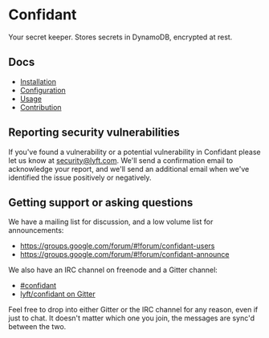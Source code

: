 Confidant 
=========

Your secret keeper. Stores secrets in DynamoDB, encrypted at rest.

Docs
----

* [Installation](https://lyft.github.io/confidant/basics/install)
* [Configuration](https://lyft.github.io/confidant/basics/configuration)
* [Usage](https://lyft.github.io/confidant/basics/using_confidant/)
* [Contribution](https://lyft.github.io/confidant/advanced/contributing/)

Reporting security vulnerabilities
----------------------------------

If you've found a vulnerability or a potential vulnerability in Confidant
please let us know at security@lyft.com. We'll send a confirmation email to
acknowledge your report, and we'll send an additional email when we've
identified the issue positively or negatively.

Getting support or asking questions
-----------------------------------

We have a mailing list for discussion, and a low volume list for announcements:

* https://groups.google.com/forum/#!forum/confidant-users
* https://groups.google.com/forum/#!forum/confidant-announce

We also have an IRC channel on freenode and a Gitter channel:

* [#confidant](http://webchat.freenode.net/?channels=confidant)
* [lyft/confidant on Gitter](https://gitter.im/lyft/confidant)

Feel free to drop into either Gitter or the IRC channel for any reason, even
if just to chat. It doesn't matter which one you join, the messages are sync'd
between the two.
